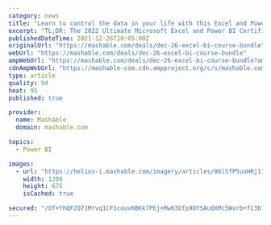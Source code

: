 ```yaml
---
category: news
title: "Learn to control the data in your life with this Excel and Power BI training"
excerpt: "TL;DR: The 2022 Ultimate Microsoft Excel and Power BI Certification Bundle is just $34.99 at the Mashable Shop as of Dec. 26. We’re dealing with more data than ever before in 2021 — and 2022 ..."
publishedDateTime: 2021-12-26T10:05:00Z
originalUrl: "https://mashable.com/deals/dec-26-excel-bi-course-bundle"
webUrl: "https://mashable.com/deals/dec-26-excel-bi-course-bundle"
ampWebUrl: "https://mashable.com/deals/dec-26-excel-bi-course-bundle?amp"
cdnAmpWebUrl: "https://mashable-com.cdn.ampproject.org/c/s/mashable.com/deals/dec-26-excel-bi-course-bundle?amp"
type: article
quality: 94
heat: 95
published: true

provider:
  name: Mashable
  domain: mashable.com

topics:
  - Power BI

images:
  - url: "https://helios-i.mashable.com/imagery/articles/06lSfP5uxHRj1iI65S3ZUx1/hero-image.fill.size_1200x675.v1640126295.jpg"
    width: 1200
    height: 675
    isCached: true

secured: "/Of+YhQF2Q7JMrvq1CF1couvKBKk7PEj+Mw63Dfp9DYSAuQXMc5Wxrb+fC3bTplgds3u7Z0f7kQ8uTafmZYPiQ3YK0BwBqgzAane7IvbyI2P8qh3ByGSWlfxayf61hs//MKt12+iuy6MBJ2f8/deqP4APwAzVdsmnxCylJT1ogTUZAVjOAXu0XK02Znf/jEsGX83eM7zeTCqNFM2FkGeSV7l2+OtR5THrZVDzJ0NLwkuzUAO7PyhR5Alru2TNsM5JfmzbF6dALqKLB97Hg7x+waQguOJDqZy5rdWCq0WiQ30WEXyAvHmuiuEENErsnfAoir8QzDYfCDDuQunU6K/MfGN3ZIgRnG5NcCWPWM94Nc=;UUsMbmeDSMghGyfFMuIxbQ=="
---
```


